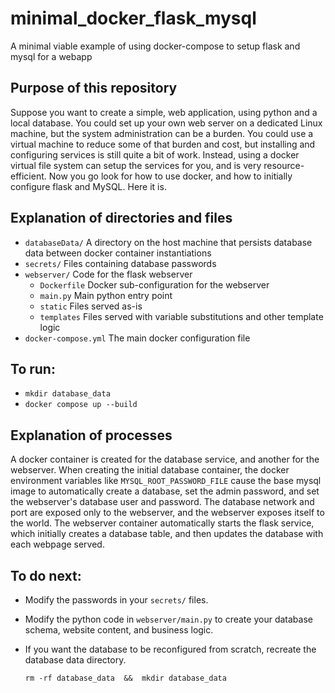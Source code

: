 # minimal_docker_flask_mysql
A minimal viable example of using docker-compose to setup flask and mysql for a webapp


## Purpose of this repository 

  Suppose you want to create a simple, web application, using python and a local database.
  You could set up your own web server on a dedicated Linux machine, but the system administration can be a burden.
  You could use a virtual machine to reduce some of that burden and cost, but installing and configuring services is still quite a bit of work.
  Instead, using a docker virtual file system can setup the services for you, and is very resource-efficient.
  Now you go look for how to use docker, and how to initially configure flask and MySQL. Here it is.


## Explanation of directories and files

 * `databaseData/`	A directory on the host machine that persists database data between docker container instantiations
 * `secrets/`	Files containing database passwords
 * `webserver/`	Code for the flask webserver
   * `Dockerfile`	Docker sub-configuration for the webserver
   * `main.py`	Main python entry point
   * `static`	Files served as-is
   * `templates`	Files served with variable substitutions and other template logic
 * `docker-compose.yml`	The main docker configuration file


## To run:

 * `mkdir database_data`
 * `docker compose up --build`

 
## Explanation of processes
  
  A docker container is created for the database service, and another for the webserver.
  When creating the initial database container, the docker environment variables like `MYSQL_ROOT_PASSWORD_FILE` cause the base mysql image to automatically
  create a database, set the admin password, and set the webserver's database user and password.
  The database network and port are exposed only to the webserver, and the webserver exposes itself to the world.
  The webserver container automatically starts the flask service, which initially creates a database table,
  and then updates the database with each webpage served.


## To do next:

 * Modify the passwords in your `secrets/` files.
 * Modify the python code in `webserver/main.py` to create your database schema, website content, and business logic.
 * If you want the database to be reconfigured from scratch, recreate the database data directory.

    `rm -rf database_data  &&  mkdir database_data`


